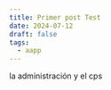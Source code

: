 ```yaml
---
title: Primer post Test
date: 2024-07-12
draft: false
tags:
  - aapp
---
```

la administración y el cps